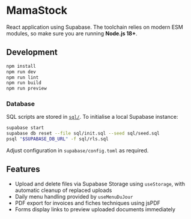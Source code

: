 # MamaStock

React application using Supabase. The toolchain relies on modern ESM modules,
so make sure you are running **Node.js 18+**.

## Development

```bash
npm install
npm run dev
npm run lint
npm run build
npm run preview
```

### Database

SQL scripts are stored in [`sql/`](./sql). To initialise a local Supabase instance:

```bash
supabase start
supabase db reset --file sql/init.sql --seed sql/seed.sql
psql "$SUPABASE_DB_URL" -f sql/rls.sql
```

Adjust configuration in `supabase/config.toml` as required.

## Features
- Upload and delete files via Supabase Storage using `useStorage`, with automatic cleanup of replaced uploads
- Daily menu handling provided by `useMenuDuJour`
- PDF export for invoices and fiches techniques using jsPDF
- Forms display links to preview uploaded documents immediately

